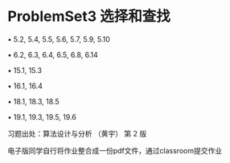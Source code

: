 # ProblemSet3 选择和查找

• 5.2, 5.4, 5.5, 5.6, 5.7, 5.9, 5.10

• 6.2, 6.3, 6.4, 6.5, 6.8, 6.14

• 15.1, 15.3

• 16.1, 16.4

• 18.1, 18.3, 18.5

• 19.1, 19.3, 19.5, 19.6



习题出处：算法设计与分析 （黄宇） 第 2 版

电子版同学自行将作业整合成一份pdf文件，通过classroom提交作业
